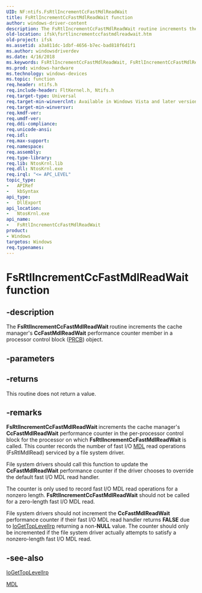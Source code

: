 ```yaml
---
UID: NF:ntifs.FsRtlIncrementCcFastMdlReadWait
title: FsRtlIncrementCcFastMdlReadWait function
author: windows-driver-content
description: The FsRtlIncrementCcFastMdlReadWait routine increments the cache manager's CcFastMdlReadWait performance counter member in a processor control block (PRCB) object.
old-location: ifsk\fsrtlincrementccfastmdlreadwait.htm
old-project: ifsk
ms.assetid: a3a811dc-1dbf-4656-b7ec-bad818f6d1f1
ms.author: windowsdriverdev
ms.date: 4/16/2018
ms.keywords: FsRtlIncrementCcFastMdlReadWait, FsRtlIncrementCcFastMdlReadWait routine [Installable File System Drivers], fsrtlref_6ab13976-a131-41bf-970c-f2a554d87d92.xml, ifsk.fsrtlincrementccfastmdlreadwait, ntifs/FsRtlIncrementCcFastMdlReadWait
ms.prod: windows-hardware
ms.technology: windows-devices
ms.topic: function
req.header: ntifs.h
req.include-header: FltKernel.h, Ntifs.h
req.target-type: Universal
req.target-min-winverclnt: Available in Windows Vista and later versions of the Windows operating system.
req.target-min-winversvr: 
req.kmdf-ver: 
req.umdf-ver: 
req.ddi-compliance: 
req.unicode-ansi: 
req.idl: 
req.max-support: 
req.namespace: 
req.assembly: 
req.type-library: 
req.lib: NtosKrnl.lib
req.dll: NtosKrnl.exe
req.irql: "<= APC_LEVEL"
topic_type:
-	APIRef
-	kbSyntax
api_type:
-	DllExport
api_location:
-	NtosKrnl.exe
api_name:
-	FsRtlIncrementCcFastMdlReadWait
product:
- Windows
targetos: Windows
req.typenames: 
---
```


# FsRtlIncrementCcFastMdlReadWait function


## -description


The <b>FsRtlIncrementCcFastMdlReadWait </b>routine increments the cache manager's <b>CcFastMdlReadWait</b> performance counter member in a processor control block (<a href="https://msdn.microsoft.com/139a10e9-203b-499b-9291-8537eae9189c">PRCB</a>) object.


## -parameters








## -returns



This routine does not return a value.




## -remarks



<b>FsRtlIncrementCcFastMdlReadWait </b>increments the cache manager's <b>CcFastMdlReadWait</b> performance counter in the per-processor control block for the processor on which <b>FsRtlIncrementCcFastMdlReadWait</b> is called. This counter records the number of fast I/O <a href="https://msdn.microsoft.com/library/windows/hardware/ff554414">MDL</a> read operations (FsRtlMdlRead) serviced by a file system driver.  

File system drivers should call this function to update the <b>CcFastMdlReadWait</b> performance counter if the driver chooses to override the default fast I/O MDL read handler.

The counter is only used to record fast I/O MDL read operations for a nonzero length.  <b>FsRtlIncrementCcFastMdlReadWait</b> should not be called for a zero-length fast I/O MDL read.

File system drivers should not increment the <b>CcFastMdlReadWait</b> performance counter if their fast I/O MDL read handler returns <b>FALSE</b> due to <a href="https://msdn.microsoft.com/library/windows/hardware/ff548405">IoGetTopLevelIrp</a> returning a non-<b>NULL</b> value.  The counter should only be incremented if the file system driver actually attempts to satisfy a nonzero-length fast I/O MDL read.




## -see-also




<a href="https://msdn.microsoft.com/library/windows/hardware/ff548405">IoGetTopLevelIrp</a>



<a href="https://msdn.microsoft.com/library/windows/hardware/ff554414">MDL</a>
 

 

